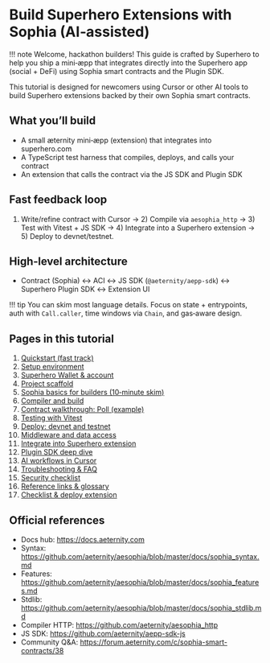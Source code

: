 # Build Superhero Extensions with Sophia (AI‑assisted)

!!! note
    Welcome, hackathon builders! This guide is crafted by Superhero to help you ship a mini‑æpp that integrates directly into the Superhero app (social + DeFi) using Sophia smart contracts and the Plugin SDK.

This tutorial is designed for newcomers using Cursor or other AI tools to build Superhero extensions backed by their own Sophia smart contracts.

## What you’ll build
- A small æternity mini‑æpp (extension) that integrates into superhero.com
- A TypeScript test harness that compiles, deploys, and calls your contract
- An extension that calls the contract via the JS SDK and Plugin SDK

## Fast feedback loop
1) Write/refine contract with Cursor → 2) Compile via `aesophia_http` → 3) Test with Vitest + JS SDK → 4) Integrate into a Superhero extension → 5) Deploy to devnet/testnet.

## High‑level architecture
- Contract (Sophia) ↔ ACI ↔ JS SDK (`@aeternity/aepp-sdk`) ↔ Superhero Plugin SDK ↔ Extension UI

!!! tip
    You can skim most language details. Focus on state + entrypoints, auth with `Call.caller`, time windows via `Chain`, and gas‑aware design.

## Pages in this tutorial
1. [Quickstart (fast track)](./00a-quickstart.md)
2. [Setup environment](./01-setup-environment.md)
3. [Superhero Wallet & account](./01a-superhero-wallet-and-account.md)
4. [Project scaffold](./02-project-scaffold.md)
5. [Sophia basics for builders (10‑minute skim)](./03-sophia-basics-for-builders.md)
6. [Compiler and build](./04-compiler-and-build.md)
7. [Contract walkthrough: Poll (example)](./05-contract-poll-walkthrough.md)
8. [Testing with Vitest](./06-testing-with-vitest.md)
9. [Deploy: devnet and testnet](./07-deploy-devnet-and-testnet.md)
10. [Middleware and data access](./07a-middleware-and-data-access.md)
11. [Integrate into Superhero extension](./08-integrate-into-superhero-extension.md)
12. [Plugin SDK deep dive](./08a-plugin-sdk-deep-dive.md)
13. [AI workflows in Cursor](./09-ai-workflows-in-cursor.md)
14. [Troubleshooting & FAQ](./10-troubleshooting-and-faq.md)
15. [Security checklist](./11-security-checklist.md)
16. [Reference links & glossary](./12-reference-links-and-glossary.md)
17. [Checklist & deploy extension](./13-checklist-and-deploy-extension.md)

## Official references
- Docs hub: https://docs.aeternity.com
- Syntax: https://github.com/aeternity/aesophia/blob/master/docs/sophia_syntax.md
- Features: https://github.com/aeternity/aesophia/blob/master/docs/sophia_features.md
- Stdlib: https://github.com/aeternity/aesophia/blob/master/docs/sophia_stdlib.md
- Compiler HTTP: https://github.com/aeternity/aesophia_http
- JS SDK: https://github.com/aeternity/aepp-sdk-js
- Community Q&A: https://forum.aeternity.com/c/sophia-smart-contracts/38
